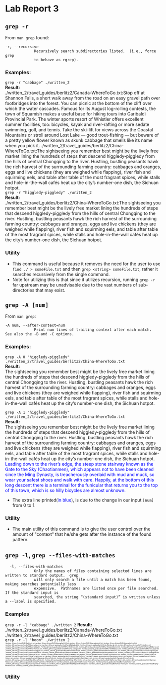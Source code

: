 # Lab Report 3
## `grep -r`
From `man grep` found:
```
-r, --recursive
             Recursively search subdirectories listed.  (i.e., force grep
             to behave as rgrep).
```
### Examples:  
`grep -r "cabbage" ./written_2`  
**Result:**  
./written_2/travel_guides/berlitz2/Canada-WhereToGo.txt:Stop off at Shannon Falls, a short walk away from the road on an easy gravel path over footbridges into the forest. You can picnic at the bottom of the cliff over which the water cascades. Famous for its August log-rolling contests, the town of Squamish makes a useful base for hiking tours into Garibaldi Provincial Park. The winter sports resort of Whistler offers excellent summer facilities, too: bicycles, kayak and river-rafting or more sedate swimming, golf, and tennis. Take the ski-lift for views across the Coastal Mountains or stroll around Lost Lake — good trout-fishing — but beware of a pretty yellow flower known as skunk cabbage that smells like its name when you pick it.
./written_2/travel_guides/berlitz2/China-WhereToGo.txt:The sightseeing you remember best might be the lively free market lining the hundreds of steps that descend higgledy-piggledy from the hills of central Chongqing to the river. Hustling, bustling peasants hawk the rich harvest of the surrounding farming country: cabbages and oranges, eggs and live chickens (they are weighed while flapping), river fish and squirming eels, and table after table of the most fragrant spices, while stalls and hole-in-the-wall cafés heat up the city’s number-one dish, the Sichuan hotpot.  
`grep -r "higgledy-piggledy" ./written_2`  
**Result:**  
./written_2/travel_guides/berlitz2/China-WhereToGo.txt:The sightseeing you remember best might be the lively free market lining the hundreds of steps that descend higgledy-piggledy from the hills of central Chongqing to the river. Hustling, bustling peasants hawk the rich harvest of the surrounding farming country: cabbages and oranges, eggs and live chickens (they are weighed while flapping), river fish and squirming eels, and table after table of the most fragrant spices, while stalls and hole-in-the-wall cafés heat up the city’s number-one dish, the Sichuan hotpot.

### Utility
* This command is useful because it removes the need for the user to use `find ./ > someFile.txt` and then `grep <string> someFile.txt`, rather it searches recursively from the single command.
* Note for utilizing this is that since it utilizes recursion, running `grep -r` far upstream may be unadvisable due to the vast numbers of sub-directories that may exist.  



## `grep -A [num]`
From `man grep`:
```
-A num, --after-context=num
             Print num lines of trailing context after each match.  See also the -B and -C options.
```
### Examples:
`grep -A 0 "higgledy-piggledy" ./written_2/travel_guides/berlitz2/China-WhereToGo.txt`  
**Result:**  
The sightseeing you remember best might be the lively free market lining the hundreds of steps that descend higgledy-piggledy from the hills of central Chongqing to the river. Hustling, bustling peasants hawk the rich harvest of the surrounding farming country: cabbages and oranges, eggs and live chickens (they are weighed while flapping), river fish and squirming eels, and table after table of the most fragrant spices, while stalls and hole-in-the-wall cafés heat up the city’s number-one dish, the Sichuan hotpot.

`grep -A 1 "higgledy-piggledy" ./written_2/travel_guides/berlitz2/China-WhereToGo.txt`  
**Result:**  
The sightseeing you remember best might be the lively free market lining the hundreds of steps that descend higgledy-piggledy from the hills of central Chongqing to the river. Hustling, bustling peasants hawk the rich harvest of the surrounding farming country: cabbages and oranges, eggs and live chickens (they are weighed while flapping), river fish and squirming eels, and table after table of the most fragrant spices, while stalls and hole-in-the-wall cafés heat up the city’s number-one dish, the Sichuan hotpot.
<mark style="color: blue; background: white">Leading down to the river’s edge, the steep stone stairway known as the Gate to the Sky (Chaotianmen), which appears not to have been cleaned since the Ming Dynasty, is treacherously overlaid with mud and muck, so wear your safest shoes and walk with care. Happily, at the bottom of this long descent there is a terminal for the funicular that returns you to the top of this town, which is so hilly bicycles are almost unknown.</mark>  
- The extra line printed(<mark style="color: blue;background: white">in blue</mark>), is due to the change in our input `[num]` from 0 to 1.
### Utility
* The main utility of this command is to give the user control over the amount of "context" that he/she gets after the instance of the found pattern.



## `grep -l`, `grep --files-with-matches`
```
  -l, --files-with-matches
             Only the names of files containing selected lines are written to standard output.  grep
             will only search a file until a match has been found, making searches potentially less
             expensive.  Pathnames are listed once per file searched.  If the standard input is
             searched, the string “(standard input)” is written unless a --label is specified.
```  
### Examples  
`grep -r -l "cabbage" ./written_2`
**Result:**  
./written_2/travel_guides/berlitz2/Canada-WhereToGo.txt
./written_2/travel_guides/berlitz2/China-WhereToGo.txt  
`grep -r -l "boom" ./written_2`  
<m style="font-size:5">./written_2/non-fiction/OUP/Berk/ch1.txt
./written_2/non-fiction/OUP/Abernathy/ch3.txt
./written_2/non-fiction/OUP/Abernathy/ch1.txt
./written_2/non-fiction/OUP/Abernathy/ch6.txt
./written_2/travel_guides/berlitz1/HistoryJapan.txt
./written_2/travel_guides/berlitz1/HandRIstanbul.txt
./written_2/travel_guides/berlitz1/IntroEdinburgh.txt
./written_2/travel_guides/berlitz1/IntroIbiza.txt
./written_2/travel_guides/berlitz1/HistoryItaly.txt
./written_2/travel_guides/berlitz1/WhereToGreek.txt
./written_2/travel_guides/berlitz1/WhereToLakeDistrict.txt
./written_2/travel_guides/berlitz1/HistoryMallorca.txt
./written_2/travel_guides/berlitz1/WhereToIndia.txt
./written_2/travel_guides/berlitz1/HistoryLasVegas.txt
./written_2/travel_guides/berlitz1/WhereToMalaysia.txt
./written_2/travel_guides/berlitz1/WhereToJapan.txt
./written_2/travel_guides/berlitz1/WhereToEgypt.txt
./written_2/travel_guides/berlitz1/WhereToIsrael.txt
./written_2/travel_guides/berlitz1/WhereToMallorca.txt
./written_2/travel_guides/berlitz1/IntroHongKong.txt
./written_2/travel_guides/berlitz1/IntroJamaica.txt
./written_2/travel_guides/berlitz1/WhereToIbiza.txt
./written_2/travel_guides/berlitz1/HistoryMalaysia.txt
./written_2/travel_guides/berlitz1/WhereToLosAngeles.txt
./written_2/travel_guides/berlitz1/HistoryFWI.txt
./written_2/travel_guides/berlitz1/WhatToJamaica.txt
./written_2/travel_guides/berlitz1/WhereToHongKong.txt
./written_2/travel_guides/berlitz1/WhereToFWI.txt
./written_2/travel_guides/berlitz1/WhatToLasVegas.txt
./written_2/travel_guides/berlitz2/Costa-WhereToGo.txt
./written_2/travel_guides/berlitz2/Barcelona-History.txt
./written_2/travel_guides/berlitz2/Berlin-History.txt
./written_2/travel_guides/berlitz2/Bahamas-WhereToGo.txt
./written_2/travel_guides/berlitz2/Bali-History.txt
./written_2/travel_guides/berlitz2/Canada-WhereToGo.txt
./written_2/travel_guides/berlitz2/Bali-WhereToGo.txt
./written_2/travel_guides/berlitz2/China-WhereToGo.txt
./written_2/travel_guides/berlitz2/California-History.txt
./written_2/travel_guides/berlitz2/Cancun-History.txt
./written_2/travel_guides/berlitz2/PuertoRico-WhatToDo.txt
./written_2/travel_guides/berlitz2/Canada-History.txt
./written_2/travel_guides/berlitz2/Bermuda-history.txt
./written_2/travel_guides/berlitz2/CanaryIslands-History.txt
./written_2/travel_guides/berlitz2/Nepal-WhatToDo.txt
./written_2/travel_guides/berlitz2/Bahamas-History.txt
./written_2/travel_guides/berlitz2/Beijing-WhatToDo.txt
./written_2/travel_guides/berlitz2/Cancun-WhereToGo.txt</m>



### Utility
